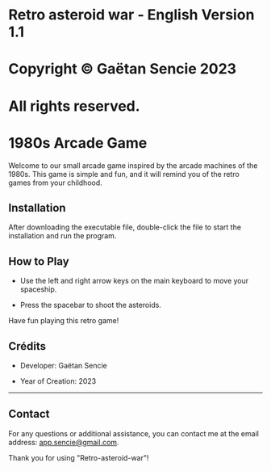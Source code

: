 # Retro asteroid war - English Version 1.1

# Copyright © Gaëtan Sencie 2023
# All rights reserved.

# 1980s Arcade Game

Welcome to our small arcade game inspired by the arcade machines of the 1980s. This game is simple and fun, and it will remind you of the retro games from your childhood.

## Installation

After downloading the executable file, double-click the file to start the installation and run the program.

## How to Play

- Use the left and right arrow keys on the main keyboard to move your spaceship.

- Press the spacebar to shoot the asteroids.

Have fun playing this retro game!

## Crédits

- Developer: Gaëtan Sencie

- Year of Creation: 2023

---

## Contact

For any questions or additional assistance, you can contact me at the email address: app.sencie@gmail.com.

Thank you for using "Retro-asteroid-war"!
